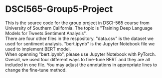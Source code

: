# DSCI565-Group5-Project
This is the source code for the group project in DSCI-565 course from University of Southern California. The topic is "Training Deep Language Models for Tweets Sentiment Analysis".  
There are four other files in the respository. "data.csv" is the dataset we used for sentiment analysis. "bert.ipynb" is the Jupyter Notebook file we used to implement BERT model.   
When openning "bert.ipynb", please use Jupyter Notebook with PyTorch. Overall, we used four different ways to fine-tune BERT and they are all included in one file. You may adjust the annotations in appropriate lines to change the fine-tune method.  
